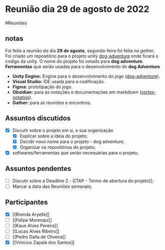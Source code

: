 # Reunião dia 29 de agosto de 2022 
#Reuniões 

## notas
Foi feita a reunião do dia **29 de agosto**,  segunda-feira foi feita no *gather*.
Foi criado um repositório para o projeto unity [dog-adventure](https://github.com/ViniZap4/dog-adventure) onde ficará o codigo da unity.
O nome do projeto foi votado para **dog adventure**.
**Ferramentas** que serão usadas para o desenvolvimento do **dog Adventure**
- **Unity Engine:** Engine para o desenvolvimento do jogo ([dog-adventure](https://github.com/ViniZap4/dog-adventure)).
- **Visual Studio:** IDE usada para a codificação.
- **Figma:** prototipação do jogo.
- **Obsidian:** para as notações e documentações em markdown ([vortex-notation](https://github.com/ViniZap4/Vortex-Notation)).
- **Gather:** para as reuniões e encontros.

## Assuntos discutidos
- [x] Discutir sobre o projeto em si, e sua organização
	- [x] Explicar sobre a ideia do projeto;
	- [x] Decidir novo nome para o projeto - dog adventure;
	- [x] Organizar os repositórios do projeto;
- [x] softwares/ferramentas que serão necessárias para o projeto;

## Assuntos pendentes
- [ ] Discutir sobre a Deadline 2 - [[TAP - Termo de abertura do projeto]];
- [ ] Marcar a data das Reuniões semanais; 

## Participantes
- [x] [[Brenda Aryelle]]
- [ ] [[Felipe Moresqui]]
- [ ] [[Kaue Alves Pereira]]
- [ ] [[Lucas Alves Ribeiro]]
- [ ] [[Pedro Dalla de Oliveira]]
- [x] [[Vinicius Zapalá dos Santos]]
